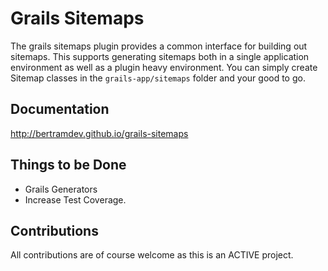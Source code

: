 Grails Sitemaps
=====================
The grails sitemaps plugin provides a common interface for building out sitemaps. This supports generating sitemaps both in a single application environment as well as a plugin heavy environment.
You can simply create Sitemap classes in the `grails-app/sitemaps` folder and your good to go.


Documentation
-------------
http://bertramdev.github.io/grails-sitemaps

Things to be Done
-----------------
* Grails Generators
* Increase Test Coverage.

Contributions
-------------
All contributions are of course welcome as this is an ACTIVE project.
